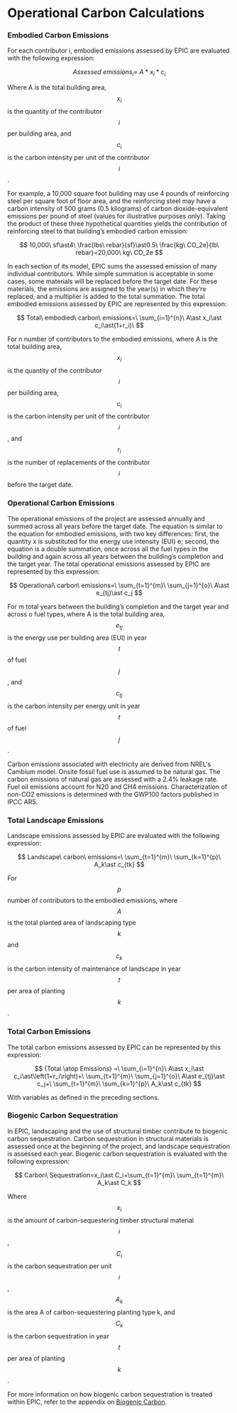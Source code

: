 # Operational Carbon Calculations

### Embodied Carbon Emissions

For each contributor i, embodied emissions assessed by EPIC are evaluated with the following expression:

$$
{Assessed\ emissions}_i=\ A\ast x_i\ast c_i
$$

Where A is the total building area, $$x_i$$ is the quantity of the contributor $$i$$ per building area, and $$c_i$$ is the carbon intensity per unit of the contributor $$i$$.

For example, a 10,000 square foot building may use 4 pounds of reinforcing steel per square foot of floor area, and the reinforcing steel may have a carbon intensity of 500 grams (0.5 kilograms) of carbon dioxide-equivalent emissions per pound of steel (values for illustrative purposes only). Taking the product of these three hypothetical quantities yields the contribution of reinforcing steel to that building’s embodied carbon emission:

$$
10,000\ sf\ast4\ \frac{lbs\ rebar}{sf}\ast0.5\ \frac{kg\ CO_2e}{lb\ rebar}=20,000\ kg\ CO_2e
$$

In each section of its model, EPIC sums the assessed emission of many individual contributors. While simple summation is acceptable in some cases, some materials will be replaced before the target date. For these materials, the emissions are assigned to the year(s) in which they’re replaced, and a multiplier is added to the total summation. The total embodied emissions assessed by EPIC are represented by this expression:

$$
Total\ embodied\ carbon\ emissions=\ \sum_{i=1}^{n}\ A\ast x_i\ast c_i\ast(1+r_i)\
$$

For n number of contributors to the embodied emissions, where A is the total building area, $$x_i$$ is the quantity of the contributor $$i$$ per building area, $$c_i$$ is the carbon intensity per unit of the contributor $$i$$, and $$r_i$$ is the number of replacements of the contributor $$i$$ before the target date.

### Operational Carbon Emissions

The operational emissions of the project are assessed annually and summed across all years before the target date. The equation is similar to the equation for embodied emissions, with two key differences: first, the quantity x is substituted for the energy use intensity (EUI) e; second, the equation is a double summation, once across all the fuel types in the building and again across all years between the building’s completion and the target year. The total operational emissions assessed by EPIC are represented by this expression:

$$
Operational\ carbon\ emissions=\ \sum_{t=1}^{m}\ \sum_{j=1}^{o}\ A\ast e_{tj}\ast c_j
$$

For m total years between the building’s completion and the target year and across o fuel types, where A is the total building area, $$e_{tj}$$ is the energy use per building area (EUI) in year $$t$$ of fuel $$j$$, and $$c_{tj}$$ is the carbon intensity per energy unit in year $$t$$ of fuel $$j$$.

Carbon emissions associated with electricity are derived from NREL's Cambium model. Onsite fossil fuel use is assumed to be natural gas. The carbon emissions of natural gas are assessed with a 2.4% leakage rate. Fuel oil emissions account for N20 and CH4 emissions. Characterization of non-CO2 emissions is determined with the GWP100 factors published in IPCC AR5.

### Total Landscape Emissions

Landscape emissions assessed by EPIC are evaluated with the following expression:

$$
Landscape\ carbon\ emissions=\ \sum_{t=1}^{m}\ \sum_{k=1}^{p}\ A_k\ast c_{tk}
$$

For $$p$$ number of contributors to the embodied emissions, where $$A$$ is the total planted area of landscaping type$$k$$ and $$c_k$$ is the carbon intensity of maintenance of landscape in year $$t$$ per area of planting $$k$$.

### Total Carbon Emissions

The total carbon emissions assessed by EPIC can be represented by this expression:

$$
{Total \atop Emissions} =\ \sum_{i=1}^{n}\ A\ast x_i\ast c_i\ast\left(1+r_i\right)+\ \sum_{t=1}^{m}\ \sum_{j=1}^{o}\ A\ast e_{tj}\ast c_j+\ \sum_{t=1}^{m}\ \sum_{k=1}^{p}\ A_k\ast c_{tk}
$$

With variables as defined in the preceding sections.

### Biogenic Carbon Sequestration

In EPIC, landscaping and the use of structural timber contribute to biogenic carbon sequestration. Carbon sequestration in structural materials is assessed once at the beginning of the project, and landscape sequestration is assessed each year. Biogenic carbon sequestration is evaluated with the following expression:

$$
Carbon\ Sequestration=x_i\ast C_i+\sum_{t=1}^{m}\ \sum_{t=1}^{m}\ A_k\ast C_k
$$

Where $$x_i$$ is the amount of carbon-sequestering timber structural material $$i$$, $$C_i$$ is the carbon sequestration per unit $$i$$,$$A_k$$ is the area A of carbon-sequestering planting type k, and $$C_k$$ is the carbon sequestration in year $$t$$ per area of planting $$k$$.

For more information on how biogenic carbon sequestration is treated within EPIC, refer to the appendix on [Biogenic Carbon](../backmatter/biogenic-carbon.md).

